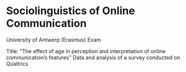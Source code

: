 # Sociolinguistics of Online Communication
University of Antwerp (Erasmus) Exam

Title: "The effect of age in perception and interpretation of online communication’s features"
Data and analysis of a survey conducted on Qualtrics

